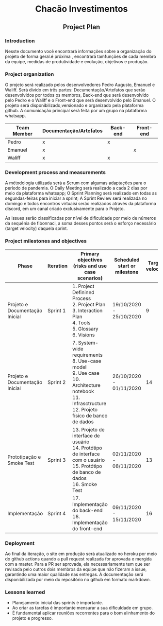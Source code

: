 <h1 align="center">Chacão Investimentos</h1>
<h2 align="center">Project Plan</h2>

### Introduction
Nesste documento você encontrará informações sobre a organização do projeto de forma geral.é próxima , encontrará tamfunções de cada membro da equipe, medidas de produtividade e evolução, objetivos e produção.


### Project organization
O projeto será realizado pelos desenvolvedores Pedro Augusto, Emanuel e Waliff. Será divido em três partes: Documentação/Artefatos que serão desenvolvidos por todos os membros, Back-end que será desenvolvido pelo Pedro e o Waliff e o Front-end que será desenvolvido pelo Emanuel. O projeto será disponibilizado,versionado e organizado pela plataforma github. A comunicação principal será feita por um grupo na plataforma whatsapp.

| Team Member | Documentação/Artefatos | Back-end |  Front-end | 
|-------------|------------------------|----------| ---------- | 
| Pedro       | x                      | x        |            | 
| Emanuel     | x                      |          |          x | 
| Waliff      | x                      |x         |            | 


### Development process and measurements
A métodologia utilizada será a Scrum com algumas adaptações para o período de pandemia. O Daily Meeting será realizado a cada 2 dias por meio da plataforma whatsapp; O Sprint Planning será realizado em todas as segundas-feiras para iniciar a sprint; A Sprint Review será realizada no domingo e todos encontros virtuaisi serão realizados através da plataforma discord, em um canal criado exclusivamente para o Projeto.

As issues serão classificadas por nível de dificuldade por meio de números da sequênia de fibonnaci, a soma desses pontos será o esforço necessário (target velocity) daquela sprint.

### Project milestones and objectives

| Phase                          | Iteration | Primary objectives (risks and use case scenarios)                                                                                                                    | Scheduled start or milestone | Target velocity |
|--------------------------------|-----------|----------------------------------------------------------------------------------------------------------------------------------------------------------------------|------------------------------|-----------------|
| Projeto e Documentação Inicial | Sprint 1  | 1. Project Definined Process <br> 2. Project Plan<br> 3. Interaction Plan<br> 4. Tools<br> 5. Glossary<br> 6. Visions<br>                                            | 19/10/2020 - 25/10/2020      | 9              |
| Projeto e Documentação Inicial | Sprint 2  | 7. System-wide requirements<br> 8. Use-case model<br> 9. Use case<br> 10. Architecture notebook<br> 11. Infrasctructure<br> 12. Projeto físico de banco de dados<br> | 26/10/2020 - 01/11/2020      | 14              |
| Prototipação e Smoke Test      | Sprint 3  | 13. Projeto de interface de usuário<br> 14. Protótipo de interface com o usuário<br> 15. Protótipo de banco de dados<br> 16. Smoke Test<br>                          | 02/11/2020 - 08/11/2020      | 13              |
| Implementação                  | Sprint 4  | 17. Implementação do back-end<br> 18. Implementação do front-end<br>                                                                                                 | 09/11/2020 - 15/11/2020      | 16              |

### Deployment
Ao final da iteração, o site em produção será atualizado no heroku por meio do github actions quando a pull request realizada for aprovada e mergida com a master. Para a PR ser aprovada, ela necessariamente tem que ser revisada pelo outros dois membros da equipe que não fizeram a issue, garantindo uma maior qualidade nas entregas. 
A documentação será disponibilizada por meio do repositório no github em formato markdown.

### Lessons learned
- Planejamento inicial das sprints é importante.
- Ao criar as tarefas é importante mensurar a sua dificuldade em grupo.
- É fundamental aplicar reuniões recorrentes para o bom alinhamento do projeto e progresso.
